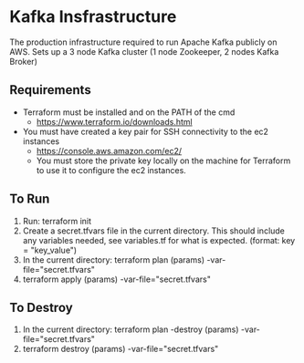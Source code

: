 # Kafka Insfrastructure

The production infrastructure required to run Apache Kafka publicly on AWS. Sets up a 3 node Kafka cluster (1 node Zookeeper, 2 nodes Kafka Broker)

## Requirements

- Terraform must be installed and on the PATH of the cmd
    - https://www.terraform.io/downloads.html
- You must have created a key pair for SSH connectivity to the ec2 instances
    - https://console.aws.amazon.com/ec2/
    - You must store the private key locally on the machine for Terraform to use it to configure the ec2 instances.

## To Run

1. Run: terraform init
2. Create a secret.tfvars file in the current directory. This should include any variables needed, see variables.tf for what is expected. (format: key = "key_value")
3. In the current directory: terraform plan (params) -var-file="secret.tfvars"
4. terraform apply (params) -var-file="secret.tfvars"

## To Destroy

1. In the current directory: terraform plan -destroy (params) -var-file="secret.tfvars"
2. terraform destroy (params) -var-file="secret.tfvars"